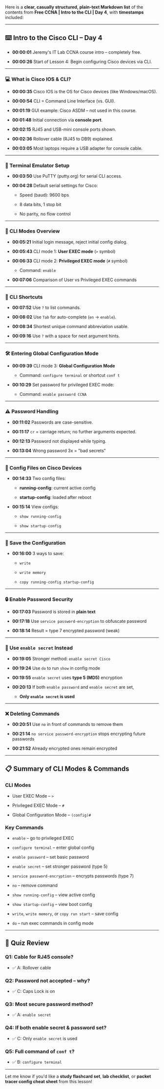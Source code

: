 Here is a **clear, casually structured, plain-text Markdown list** of the contents from **Free CCNA | Intro to the CLI | Day 4**, with **timestamps** included:

---

## ⌨️ Intro to the Cisco CLI – Day 4

- **00:00:01** Jeremy's IT Lab CCNA course intro – completely free.
    
- **00:00:26** Start of Lesson 4: Begin configuring Cisco devices via CLI.
    

---

### 💻 What is Cisco IOS & CLI?

- **00:00:35** Cisco IOS is the OS for Cisco devices (like Windows/macOS).
    
- **00:00:54** CLI = Command Line Interface (vs. GUI).
    
- **00:01:19** GUI example: Cisco ASDM – not used in this course.
    
- **00:01:48** Initial connection via **console port**.
    
- **00:02:15** RJ45 and USB-mini console ports shown.
    
- **00:02:36** Rollover cable (RJ45 to DB9) explained.
    
- **00:03:05** Most laptops require a USB adapter for console cable.
    

---

### 🔌 Terminal Emulator Setup

- **00:03:50** Use PuTTY (putty.org) for serial CLI access.
    
- **00:04:28** Default serial settings for Cisco:
    
    - Speed (baud): 9600 bps
        
    - 8 data bits, 1 stop bit
        
    - No parity, no flow control
        

---

### 🔐 CLI Modes Overview

- **00:05:21** Initial login message, reject initial config dialog.
    
- **00:05:43** CLI mode 1: **User EXEC mode** (`>` symbol)
    
- **00:06:33** CLI mode 2: **Privileged EXEC mode** (`#` symbol)
    
    - Command: `enable`
        
- **00:07:06** Comparison of User vs Privileged EXEC commands
    

---

### 🧠 CLI Shortcuts

- **00:07:52** Use `?` to list commands.
    
- **00:08:02** Use `Tab` for auto-complete (`en` → `enable`).
    
- **00:08:34** Shortest unique command abbreviation usable.
    
- **00:09:16** Use `?` with a space for next argument hints.
    

---

### 🛠️ Entering Global Configuration Mode

- **00:09:39** CLI mode 3: **Global Configuration Mode**
    
    - Command: `configure terminal` or shortcut `conf t`
        
- **00:10:29** Set password for privileged EXEC mode:
    
    - Command: `enable password CCNA`
        

---

### ⚠️ Password Handling

- **00:11:02** Passwords are case-sensitive.
    
- **00:11:17** `cr` = carriage return; no further arguments expected.
    
- **00:12:13** Password not displayed while typing.
    
- **00:13:04** Wrong password 3x = "bad secrets"
    

---

### 📄 Config Files on Cisco Devices

- **00:14:33** Two config files:
    
    - **running-config**: current active config
        
    - **startup-config**: loaded after reboot
        
- **00:15:14** View configs:
    
    - `show running-config`
        
    - `show startup-config`
        

---

### 💾 Save the Configuration

- **00:16:00** 3 ways to save:
    
    - `write`
        
    - `write memory`
        
    - `copy running-config startup-config`
        

---

### 🔒 Enable Password Security

- **00:17:03** Password is stored in **plain text**
    
- **00:17:18** Use `service password-encryption` to obfuscate password
    
- **00:18:14** Result = type 7 encrypted password (weak)
    

---

### 🔐 Use `enable secret` Instead

- **00:19:05** Stronger method: `enable secret Cisco`
    
- **00:19:24** Use `do` to run `show` in config mode
    
- **00:19:55** `enable secret` uses **type 5 (MD5)** encryption
    
- **00:20:13** If both `enable password` and `enable secret` are set,
    
    - **Only `enable secret` is used**
        

---

### ❌ Deleting Commands

- **00:20:51** Use `no` in front of commands to remove them
    
- **00:21:14** `no service password-encryption` stops encrypting future passwords
    
- **00:21:52** Already encrypted ones remain encrypted
    

---

## 📋 Summary of CLI Modes & Commands

### CLI Modes

- User EXEC Mode – `>`
    
- Privileged EXEC Mode – `#`
    
- Global Configuration Mode – `(config)#`
    

### Key Commands

- `enable` – go to privileged EXEC
    
- `configure terminal` – enter global config
    
- `enable password` – set basic password
    
- `enable secret` – set stronger password (type 5)
    
- `service password-encryption` – encrypts passwords (type 7)
    
- `no` – remove command
    
- `show running-config` – view active config
    
- `show startup-config` – view boot config
    
- `write`, `write memory`, or `copy run start` – save config
    
- `do` – run exec commands in config mode
    

---

## 🧠 Quiz Review

### Q1: Cable for RJ45 console?

- ✅ A: Rollover cable
    

### Q2: Password not accepted – why?

- ✅ C: Caps Lock is on
    

### Q3: Most secure password method?

- ✅ A: `enable secret`
    

### Q4: If both enable secret & password set?

- ✅ C: Only `enable secret` is used
    

### Q5: Full command of `conf t`?

- ✅ B: `configure terminal`
    

---

Let me know if you'd like a **study flashcard set**, **lab checklist**, or **packet tracer config cheat sheet** from this lesson!